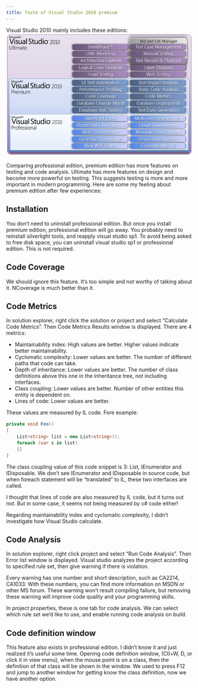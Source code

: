 ```yaml
---
title: Taste of Visual Studio 2010 premium
---
```


Visual Studio 2010 mainly includes these editions:  
![VS2010 editions](/images/vs2010-editions.png)

Comparing professional edition, premium edition has more features on testing and code analysis. Ultimate has more features on design and become more powerful on testing. This suggests testing is more and more important in modern programming. Here are some my feeling about premium edition after few experiences:

## Installation
You don’t need to uninstall professional edition. But once you install premium edition, professional edition will go away. You probably need to reinstall silverlight tools, and reapply visual studio sp1. To avoid being asked to free disk space, you can uninstall visual studio sp1 or professional edition. This is not required.

## Code Coverage
We should ignore this feature. It’s too simple and not worthy of talking about it. NCoverage is much better than it.

## Code Metrics
In solution explorer, right click the solution or project and select “Calculate Code Metrics”. Then Code Metrics Results window is displayed. There are 4 metrics:
* Maintainability index: High values are better. Higher values indicate better maintainability.
* Cyclomatic complexity: Lower values are better. The number of different paths that code can take.
* Depth of inheritance: Lower values are better. The number of class definitions above this one in the inheritance tree, not including interfaces.
* Class coupling: Lower values are better. Number of other entities this entity is dependent on.
* Lines of code: Lower values are better.

These values are measured by IL code. Fore example:
```c#
private void Foo()
{
    List<string> list = new List<string>();
    foreach (var s in list)
    {}
}
```
The class coupling value of this code snippet is 3: List<string>, IEnumerator and IDisposable. We don’t see IEnumerator and IDisposable in source code, but when foreach statement will be “translated” to IL, these two interfaces are called.

I thought that lines of code are also measured by IL code, but it turns out not. But in some case, it seems not being measured by c# code either!

Regarding maintainability index and cyclomatic complexity, I didn’t investigate how Visual Studio calculate.

## Code Analysis
In solution explorer, right click project and select “Run Code Analysis”. Then Error list window is displayed. Visual studio analyzes the project according to specified rule set, then give warning if there is violation.

Every warning has one number and short description, such as CA2214, CA1033. With these numbers, you can find more information on MSDN or other MS forum. These warning won’t result compiling failure, but removing these warning will improve code quality and your programming skills.

In project properties, these is one tab for code analysis. We can select which rule set we’d like to use, and enable running code analysis on build.

## Code definition window
This feature also exists in professional edition. I didn’t know it and just realized it’s useful some time. Opening code definition window, (Ctl+W, D, or click it in view menu), when the mouse point is on a class, then the definition of that class will be shown in the window. We used to press F12 and jump to another window for getting know the class definition, now we have another option.